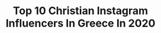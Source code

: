 ---
title: Top 10 Christian Instagram Influencers In Greece In 2020
description: >-
  Find top christian Instagram influencers in Greece in 2020. Most popular hashtags: #greece #ig #coronavirus #menoumespiti.
platform: Instagram
profiles:
  - username: "animado_official"
    fullname: >-
      𝗠𝗮𝗿𝗶𝗹𝗲𝗻𝗮 𝗔𝗻𝗶𝗺𝗮𝗱𝗼 🔹️
    location: "Greece"
    followers: 23491
    engagement: 671
    commentsToLikes: 0.021947
    id: ck15sox99e37i0i19f933l4bt
    verified: false
    hashtags: "#favelagr, #ellinikon, #newskinvintageclothing, #brunettehair"
  - username: "panagiotis_tatsionas"
    fullname: >-
      ᴘᴀɴᴀɢɪᴏᴛɪs ᴛᴀᴛsɪᴏɴᴀs 
    location: "Greece"
    followers: 10526
    engagement: 892
    commentsToLikes: 0.059306
    id: ck0w33attre6n0i19o7m7395b
    verified: false
    hashtags: "#sunsetphotography, #preveza, #igphotographia, #photoshooting"
  - username: "theluxegirls"
    fullname: >-
      Classy.Stylish.Fashion.Girls
    location: "Greece"
    followers: 99918
    engagement: 135
    commentsToLikes: 0.001876
    id: ck13bri32wtm50i19zgowz9ov
    verified: false
    hashtags: "#stunning, #lifestyle, #morningbreakfast, #philipplein"
  - username: "papa2"
    fullname: >-
      phedon papamichael asc gsc
    location: "Greece"
    followers: 51240
    engagement: 272
    commentsToLikes: 0.028993
    id: ck5c7ho9u7kfh0i11jobgvzgy
    verified: true
    hashtags: "#phedonpapamichael, #kobe, #criticschoiceawards, #lemans66"
  - username: "greekreporter"
    fullname: >-
      Greek Reporter
    location: "Greece"
    followers: 26507
    engagement: 307
    commentsToLikes: 0.026653
    id: ck5qbht4olopx0i11s07joe55
    verified: false
    hashtags: "#coronavirus, #masks, #emterprises, #anniversary"
  - username: "newsbombgr"
    fullname: >-
      Newsbomb.gr
    location: "Greece"
    followers: 32050
    engagement: 148
    commentsToLikes: 0.009945
    id: ck0w1f89aj1k80i19io226d6c
    verified: false
    hashtags: "#macedonia, #icestorm, #vaccinetrial, #volunteer"
  - username: "christianaari"
    fullname: >-
      Christiana
    location: "Greece"
    followers: 93987
    engagement: 659
    commentsToLikes: 0.014465
    id: ck5hjtc58h7sp0i11bithce8z
    verified: false
    hashtags: "#show, #cheesepie, #beaute, #hat"
  - username: "madogasteratou"
    fullname: >-
      MADARA CHANNEL 🤘
    location: "Greece"
    followers: 195429
    engagement: 820
    commentsToLikes: 0.250715
    id: ck0vv3okdneb40i193b6vtgnu
    verified: false
    hashtags: "#style, #cool, #monday, #giveaway"
  - username: "samiosstefanos"
    fullname: >-
      STEFANOS SAMIOS
    location: "Greece"
    followers: 2641
    engagement: 1084
    commentsToLikes: 0.056089
    id: ck5pvi4arhzng0i11fau3ffvj
    verified: false
    hashtags: "#boudoirphotography, #eyewearshop, #bnwprofile, #blackandwhitephotography"
  - username: "claudia.saadeh"
    fullname: >-
      Claudia Saadeh
    location: "Greece"
    followers: 36306
    engagement: 86
    commentsToLikes: 0.050456
    id: ck5py0mpwtrej0i11f5wzzj9q
    verified: false
    hashtags: "#quarantine, #illustration, #art, #feelgoodfashionfriday"
---